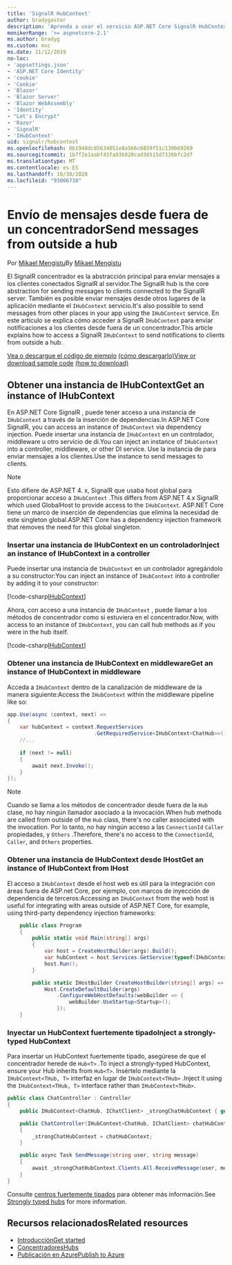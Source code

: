 ```yaml
---
title: 'SignalR HubContext'
author: bradygaster
description: 'Aprenda a usar el servicio ASP.NET Core SignalR HubContext para enviar notificaciones a los clientes desde fuera de un concentrador.'
monikerRange: '>= aspnetcore-2.1'
ms.author: bradyg
ms.custom: mvc
ms.date: 11/12/2019
no-loc:
- 'appsettings.json'
- 'ASP.NET Core Identity'
- 'cookie'
- 'Cookie'
- 'Blazor'
- 'Blazor Server'
- 'Blazor WebAssembly'
- 'Identity'
- "Let's Encrypt"
- 'Razor'
- 'SignalR'
- 'IHubContext'
uid: signalr/hubcontext
ms.openlocfilehash: 0b1940dc85634051e8a566c6859f51c130b69269
ms.sourcegitcommit: 1b7f2e1aabf43fa93b920cad36515d7336bfc2df
ms.translationtype: MT
ms.contentlocale: es-ES
ms.lasthandoff: 10/30/2020
ms.locfileid: "93066738"
---
```

# <a name="send-messages-from-outside-a-hub"></a><span data-ttu-id="24513-103">Envío de mensajes desde fuera de un concentrador</span><span class="sxs-lookup"><span data-stu-id="24513-103">Send messages from outside a hub</span></span>

<span data-ttu-id="24513-104">Por [Mikael Mengistu](https://twitter.com/MikaelM_12)</span><span class="sxs-lookup"><span data-stu-id="24513-104">By [Mikael Mengistu](https://twitter.com/MikaelM_12)</span></span>

<span data-ttu-id="24513-105">El SignalR concentrador es la abstracción principal para enviar mensajes a los clientes conectados SignalR al servidor.</span><span class="sxs-lookup"><span data-stu-id="24513-105">The SignalR hub is the core abstraction for sending messages to clients connected to the SignalR server.</span></span> <span data-ttu-id="24513-106">También es posible enviar mensajes desde otros lugares de la aplicación mediante el `IHubContext` servicio.</span><span class="sxs-lookup"><span data-stu-id="24513-106">It's also possible to send messages from other places in your app using the `IHubContext` service.</span></span> <span data-ttu-id="24513-107">En este artículo se explica cómo acceder a SignalR `IHubContext` para enviar notificaciones a los clientes desde fuera de un concentrador.</span><span class="sxs-lookup"><span data-stu-id="24513-107">This article explains how to access a SignalR `IHubContext` to send notifications to clients from outside a hub.</span></span>

<span data-ttu-id="24513-108">[Vea o descargue el código de ejemplo](https://github.com/dotnet/AspNetCore.Docs/tree/master/aspnetcore/signalr/hubcontext/sample/) [(cómo descargarlo)](xref:index#how-to-download-a-sample)</span><span class="sxs-lookup"><span data-stu-id="24513-108">[View or download sample code](https://github.com/dotnet/AspNetCore.Docs/tree/master/aspnetcore/signalr/hubcontext/sample/) [(how to download)](xref:index#how-to-download-a-sample)</span></span>

## <a name="get-an-instance-of-no-locihubcontext"></a><span data-ttu-id="24513-109">Obtener una instancia de IHubContext</span><span class="sxs-lookup"><span data-stu-id="24513-109">Get an instance of IHubContext</span></span>

<span data-ttu-id="24513-110">En ASP.NET Core SignalR , puede tener acceso a una instancia de `IHubContext` a través de la inserción de dependencias.</span><span class="sxs-lookup"><span data-stu-id="24513-110">In ASP.NET Core SignalR, you can access an instance of `IHubContext` via dependency injection.</span></span> <span data-ttu-id="24513-111">Puede insertar una instancia de `IHubContext` en un controlador, middleware u otro servicio de di.</span><span class="sxs-lookup"><span data-stu-id="24513-111">You can inject an instance of `IHubContext` into a controller, middleware, or other DI service.</span></span> <span data-ttu-id="24513-112">Use la instancia de para enviar mensajes a los clientes.</span><span class="sxs-lookup"><span data-stu-id="24513-112">Use the instance to send messages to clients.</span></span>

> [!NOTE]
> <span data-ttu-id="24513-113">Esto difiere de ASP.NET 4. x, SignalR que usaba host global para proporcionar acceso a `IHubContext` .</span><span class="sxs-lookup"><span data-stu-id="24513-113">This differs from ASP.NET 4.x SignalR which used GlobalHost to provide access to the `IHubContext`.</span></span> <span data-ttu-id="24513-114">ASP.NET Core tiene un marco de inserción de dependencias que elimina la necesidad de este singleton global.</span><span class="sxs-lookup"><span data-stu-id="24513-114">ASP.NET Core has a dependency injection framework that removes the need for this global singleton.</span></span>

### <a name="inject-an-instance-of-no-locihubcontext-in-a-controller"></a><span data-ttu-id="24513-115">Insertar una instancia de IHubContext en un controlador</span><span class="sxs-lookup"><span data-stu-id="24513-115">Inject an instance of IHubContext in a controller</span></span>

<span data-ttu-id="24513-116">Puede insertar una instancia de `IHubContext` en un controlador agregándolo a su constructor:</span><span class="sxs-lookup"><span data-stu-id="24513-116">You can inject an instance of `IHubContext` into a controller by adding it to your constructor:</span></span>

[!code-csharp[IHubContext](hubcontext/sample/Controllers/HomeController.cs?range=12-19,57)]

<span data-ttu-id="24513-117">Ahora, con acceso a una instancia de `IHubContext` , puede llamar a los métodos de concentrador como si estuviera en el concentrador.</span><span class="sxs-lookup"><span data-stu-id="24513-117">Now, with access to an instance of `IHubContext`, you can call hub methods as if you were in the hub itself.</span></span>

[!code-csharp[IHubContext](hubcontext/sample/Controllers/HomeController.cs?range=21-25)]

### <a name="get-an-instance-of-no-locihubcontext-in-middleware"></a><span data-ttu-id="24513-118">Obtener una instancia de IHubContext en middleware</span><span class="sxs-lookup"><span data-stu-id="24513-118">Get an instance of IHubContext in middleware</span></span>

<span data-ttu-id="24513-119">Acceda a `IHubContext` dentro de la canalización de middleware de la manera siguiente:</span><span class="sxs-lookup"><span data-stu-id="24513-119">Access the `IHubContext` within the middleware pipeline like so:</span></span>

```csharp
app.Use(async (context, next) =>
{
    var hubContext = context.RequestServices
                            .GetRequiredService<IHubContext<ChatHub>>();
    //...
    
    if (next != null)
    {
        await next.Invoke();
    }
});
```

> [!NOTE]
> <span data-ttu-id="24513-120">Cuando se llama a los métodos de concentrador desde fuera de la `Hub` clase, no hay ningún llamador asociado a la invocación.</span><span class="sxs-lookup"><span data-stu-id="24513-120">When hub methods are called from outside of the `Hub` class, there's no caller associated with the invocation.</span></span> <span data-ttu-id="24513-121">Por lo tanto, no hay ningún acceso a las `ConnectionId` `Caller` propiedades, y `Others` .</span><span class="sxs-lookup"><span data-stu-id="24513-121">Therefore, there's no access to the `ConnectionId`, `Caller`, and `Others` properties.</span></span>

### <a name="get-an-instance-of-no-locihubcontext-from-ihost"></a><span data-ttu-id="24513-122">Obtener una instancia de IHubContext desde IHost</span><span class="sxs-lookup"><span data-stu-id="24513-122">Get an instance of IHubContext from IHost</span></span>

<span data-ttu-id="24513-123">El acceso a `IHubContext` desde el host web es útil para la integración con áreas fuera de ASP.net Core, por ejemplo, con marcos de inyección de dependencia de terceros:</span><span class="sxs-lookup"><span data-stu-id="24513-123">Accessing an `IHubContext` from the web host is useful for integrating with areas outside of ASP.NET Core, for example, using third-party dependency injection frameworks:</span></span>

```csharp
    public class Program
    {
        public static void Main(string[] args)
        {
            var host = CreateHostBuilder(args).Build();
            var hubContext = host.Services.GetService(typeof(IHubContext<ChatHub>));
            host.Run();
        }

        public static IHostBuilder CreateHostBuilder(string[] args) =>
            Host.CreateDefaultBuilder(args)
                .ConfigureWebHostDefaults(webBuilder => {
                    webBuilder.UseStartup<Startup>();
                });
    }
```

### <a name="inject-a-strongly-typed-hubcontext"></a><span data-ttu-id="24513-124">Inyectar un HubContext fuertemente tipado</span><span class="sxs-lookup"><span data-stu-id="24513-124">Inject a strongly-typed HubContext</span></span>

<span data-ttu-id="24513-125">Para insertar un HubContext fuertemente tipado, asegúrese de que el concentrador herede de `Hub<T>` .</span><span class="sxs-lookup"><span data-stu-id="24513-125">To inject a strongly-typed HubContext, ensure your Hub inherits from `Hub<T>`.</span></span> <span data-ttu-id="24513-126">Insértelo mediante la `IHubContext<THub, T>` interfaz en lugar de `IHubContext<THub>` .</span><span class="sxs-lookup"><span data-stu-id="24513-126">Inject it using the `IHubContext<THub, T>` interface rather than `IHubContext<THub>`.</span></span>

```csharp
public class ChatController : Controller
{
    public IHubContext<ChatHub, IChatClient> _strongChatHubContext { get; }

    public ChatController(IHubContext<ChatHub, IChatClient> chatHubContext)
    {
        _strongChatHubContext = chatHubContext;
    }

    public async Task SendMessage(string user, string message)
    {
        await _strongChatHubContext.Clients.All.ReceiveMessage(user, message);
    }
}
```

<span data-ttu-id="24513-127">Consulte [centros fuertemente tipados](xref:signalr/hubs#strongly-typed-hubs) para obtener más información.</span><span class="sxs-lookup"><span data-stu-id="24513-127">See [Strongly typed hubs](xref:signalr/hubs#strongly-typed-hubs) for more information.</span></span>

## <a name="related-resources"></a><span data-ttu-id="24513-128">Recursos relacionados</span><span class="sxs-lookup"><span data-stu-id="24513-128">Related resources</span></span>

* [<span data-ttu-id="24513-129">Introducción</span><span class="sxs-lookup"><span data-stu-id="24513-129">Get started</span></span>](xref:tutorials/signalr)
* [<span data-ttu-id="24513-130">Concentradores</span><span class="sxs-lookup"><span data-stu-id="24513-130">Hubs</span></span>](xref:signalr/hubs)
* [<span data-ttu-id="24513-131">Publicación en Azure</span><span class="sxs-lookup"><span data-stu-id="24513-131">Publish to Azure</span></span>](xref:signalr/publish-to-azure-web-app)
